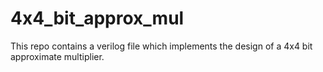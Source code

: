 # 4x4_bit_approx_mul
This repo contains a verilog file which implements the design of a 4x4 bit approximate multiplier.
